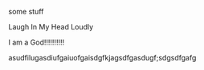 some stuff

Laugh In My Head Loudly

I am a God!!!!!!!!!!

asudfilugasdiufgaiuofgaisdgfkjagsdfgasdugf;sdgsdfgafg
